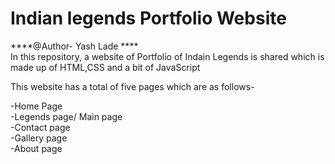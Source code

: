 # Indian legends Portfolio Website
****@Author- Yash Lade ****</br>
In this repository, a website of Portfolio of Indain Legends is shared which is made up of HTML,CSS and a bit of JavaScript</br>

This website has a total of five pages which are as follows-</br>

-Home Page</br>
-Legends page/ Main page</br>
-Contact page</br>
-Gallery page</br>
-About page</br>

